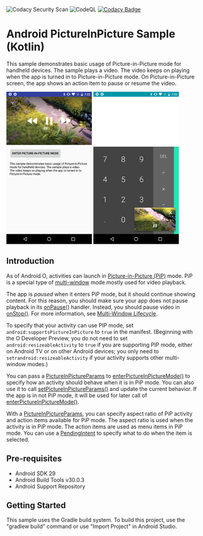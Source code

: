 ![Codacy Security Scan](https://github.com/srivatsamarichi/pip-kotlin/workflows/Codacy%20Security%20Scan/badge.svg)
![CodeQL](https://github.com/srivatsamarichi/pip-kotlin/workflows/CodeQL/badge.svg)
[![Codacy Badge](https://api.codacy.com/project/badge/Grade/b22f004ffda14b4a80db6f5802e0a9f2)](https://app.codacy.com/gh/srivatsamarichi/pip-kotlin?utm_source=github.com&utm_medium=referral&utm_content=srivatsamarichi/pip-kotlin&utm_campaign=Badge_Grade)

Android PictureInPicture Sample (Kotlin)
========================================

This sample demonstrates basic usage of Picture-in-Picture mode for handheld devices.
The sample plays a video. The video keeps on playing when the app is turned in to
Picture-in-Picture mode. On Picture-in-Picture screen, the app shows an action item to
pause or resume the video.

<img src="screenshots/1-main.png" height="400" alt="Screenshot"/> <img src="screenshots/2-pip.png" height="400" alt="Screenshot"/> 

Introduction
------------

As of Android O, activities can launch in [Picture-in-Picture (PiP)][1] mode. PiP is a
special type of [multi-window][2] mode mostly used for video playback.

The app is *paused* when it enters PiP mode, but it should continue showing content. For this
reason, you should make sure your app does not pause playback in its [onPause()][3]
handler. Instead, you should pause video in [onStop()][4]. For more information, see [Multi-Window
Lifecycle][5].

To specify that your activity can use PIP mode, set `android:supportsPictureInPicture` to `true` in
the manifest. (Beginning with the O Developer Preview, you do not need to set
`android:resizeableActivity` to `true` if you are supporting PIP mode, either on Android TV or on
other Android devices; you only need to `setrandroid:resizeableActivity` if your activity supports
other multi-window modes.)

You can pass a [PictureInPictureParams][6] to [enterPictureInPictureMode()][7] to specify how an
activity should behave when it is in PiP mode. You can also use it to call
[setPictureInPictureParams()][8] and update the current behavior. If the app is in not PiP mode, it
will be used for later call of [enterPictureInPictureMode()][7].

With a [PictureInPictureParams][6], you can specify aspect ratio of PiP activity and action items
available for PiP mode. The aspect ratio is used when the activity is in PiP mode. The action items
are used as menu items in PiP mode. You can use a [PendingIntent][9] to specify what to do when the
item is selected.

[1]: https://developer.android.com/guide/topics/ui/picture-in-picture.html
[2]: https://developer.android.com/guide/topics/ui/multi-window.html
[3]: https://developer.android.com/reference/android/app/Activity.html#onPause()
[4]: https://developer.android.com/reference/android/app/Activity.html#onStop()
[5]: https://developer.android.com/guide/topics/ui/multi-window.html#lifecycle
[6]: https://developer.android.com/reference/android/app/PictureInPictureParams.html
[7]: https://developer.android.com/reference/android/app/Activity.html#enterPictureInPictureMode(android.app.PictureInPictureParams)
[8]: https://developer.android.com/reference/android/app/Activity.html#setPictureInPictureParams(android.app.PictureInPictureParams)
[9]: https://developer.android.com/reference/android/app/PendingIntent.html

Pre-requisites
--------------

- Android SDK 29
- Android Build Tools v30.0.3
- Android Support Repository

Getting Started
---------------

This sample uses the Gradle build system. To build this project, use the
"gradlew build" command or use "Import Project" in Android Studio.

